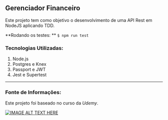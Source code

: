 ## Gerenciador Financeiro

Este projeto tem como objetivo o desenvolvimento de uma API Rest em NodeJS aplicando TDD.

**Rodando os testes: **
`$ npm run test`

### Tecnologias Utilizadas:

1. Node.js
2. Postgres e Knex
3. Passport e JWT
4. Jest e Supertest

---

### Fonte de Informações:

Este projeto foi baseado no curso da _Udemy_.

[![IMAGE ALT TEXT HERE](https://i.udemycdn.com/course/240x135/2083768_b0ce_2.jpg)](https://www.udemy.com/course/api-rest-nodejs-com-testes)
